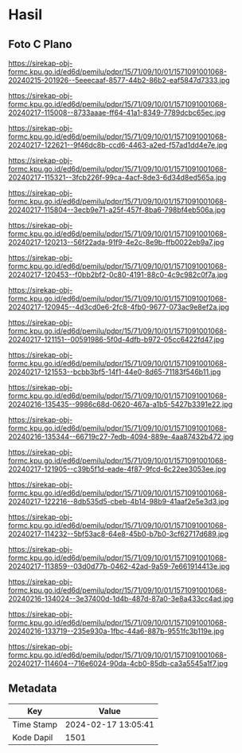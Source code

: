 # Hasil

## Foto C Plano

https://sirekap-obj-formc.kpu.go.id/ed6d/pemilu/pdpr/15/71/09/10/01/1571091001068-20240215-201926--5eeecaaf-8577-44b2-86b2-eaf5847d7333.jpg

https://sirekap-obj-formc.kpu.go.id/ed6d/pemilu/pdpr/15/71/09/10/01/1571091001068-20240217-115008--8733aaae-ff64-41a1-8349-7789dcbc65ec.jpg

https://sirekap-obj-formc.kpu.go.id/ed6d/pemilu/pdpr/15/71/09/10/01/1571091001068-20240217-122621--9f46dc8b-ccd6-4463-a2ed-f57ad1dd4e7e.jpg

https://sirekap-obj-formc.kpu.go.id/ed6d/pemilu/pdpr/15/71/09/10/01/1571091001068-20240217-115321--3fcb226f-99ca-4acf-8de3-6d34d8ed565a.jpg

https://sirekap-obj-formc.kpu.go.id/ed6d/pemilu/pdpr/15/71/09/10/01/1571091001068-20240217-115804--3ecb9e71-a25f-457f-8ba6-798bf4eb506a.jpg

https://sirekap-obj-formc.kpu.go.id/ed6d/pemilu/pdpr/15/71/09/10/01/1571091001068-20240217-120213--56f22ada-91f9-4e2c-8e9b-ffb0022eb9a7.jpg

https://sirekap-obj-formc.kpu.go.id/ed6d/pemilu/pdpr/15/71/09/10/01/1571091001068-20240217-120453--f0bb2bf2-0c80-4191-88c0-4c9c982c0f7a.jpg

https://sirekap-obj-formc.kpu.go.id/ed6d/pemilu/pdpr/15/71/09/10/01/1571091001068-20240217-120945--4d3cd0e6-2fc8-4fb0-9677-073ac9e8ef2a.jpg

https://sirekap-obj-formc.kpu.go.id/ed6d/pemilu/pdpr/15/71/09/10/01/1571091001068-20240217-121151--00591986-5f0d-4dfb-b972-05cc6422fd47.jpg

https://sirekap-obj-formc.kpu.go.id/ed6d/pemilu/pdpr/15/71/09/10/01/1571091001068-20240217-121553--bcbb3bf5-14f1-44e0-8d65-71183f546b11.jpg

https://sirekap-obj-formc.kpu.go.id/ed6d/pemilu/pdpr/15/71/09/10/01/1571091001068-20240216-135435--9986c68d-0620-467a-a1b5-5427b3391e22.jpg

https://sirekap-obj-formc.kpu.go.id/ed6d/pemilu/pdpr/15/71/09/10/01/1571091001068-20240216-135344--66719c27-7edb-4094-889e-4aa87432b472.jpg

https://sirekap-obj-formc.kpu.go.id/ed6d/pemilu/pdpr/15/71/09/10/01/1571091001068-20240217-121905--c39b5f1d-eade-4f87-9fcd-6c22ee3053ee.jpg

https://sirekap-obj-formc.kpu.go.id/ed6d/pemilu/pdpr/15/71/09/10/01/1571091001068-20240217-122216--8db535d5-cbeb-4b14-98b9-41aaf2e5e3d3.jpg

https://sirekap-obj-formc.kpu.go.id/ed6d/pemilu/pdpr/15/71/09/10/01/1571091001068-20240217-114232--5bf53ac8-64e8-45b0-b7b0-3cf62717d689.jpg

https://sirekap-obj-formc.kpu.go.id/ed6d/pemilu/pdpr/15/71/09/10/01/1571091001068-20240217-113859--03d0d77b-0462-42ad-9a59-7e661914413e.jpg

https://sirekap-obj-formc.kpu.go.id/ed6d/pemilu/pdpr/15/71/09/10/01/1571091001068-20240216-134024--3e37400d-1d4b-487d-87a0-3e8a433cc4ad.jpg

https://sirekap-obj-formc.kpu.go.id/ed6d/pemilu/pdpr/15/71/09/10/01/1571091001068-20240216-133719--235e930a-1fbc-44a6-887b-9551fc3b119e.jpg

https://sirekap-obj-formc.kpu.go.id/ed6d/pemilu/pdpr/15/71/09/10/01/1571091001068-20240217-114604--716e6024-90da-4cb0-85db-ca3a5545a1f7.jpg


## Metadata

| Key        | Value               |
| ---------- | ------------------- |
| Time Stamp | 2024-02-17 13:05:41 |
| Kode Dapil | 1501                |



